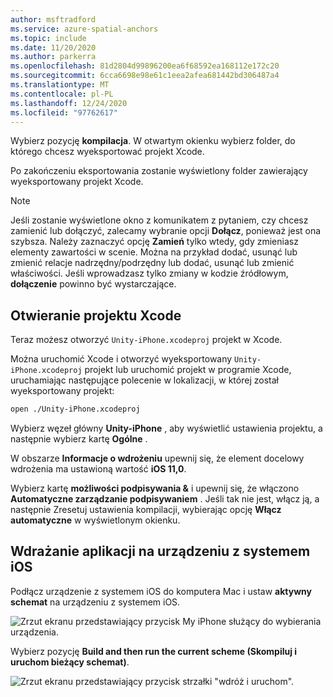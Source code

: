 ```yaml
---
author: msftradford
ms.service: azure-spatial-anchors
ms.topic: include
ms.date: 11/20/2020
ms.author: parkerra
ms.openlocfilehash: 81d2804d99896200ea6f68592ea168112e172c20
ms.sourcegitcommit: 6cca6698e98e61c1eea2afea681442bd306487a4
ms.translationtype: MT
ms.contentlocale: pl-PL
ms.lasthandoff: 12/24/2020
ms.locfileid: "97762617"
---
```

Wybierz pozycję **kompilacja**. W otwartym okienku wybierz folder, do którego chcesz wyeksportować projekt Xcode.

   Po zakończeniu eksportowania zostanie wyświetlony folder zawierający wyeksportowany projekt Xcode.

   > [!NOTE]
   > Jeśli zostanie wyświetlone okno z komunikatem z pytaniem, czy chcesz zamienić lub dołączyć, zalecamy wybranie opcji **Dołącz**, ponieważ jest ona szybsza. Należy zaznaczyć opcję **Zamień** tylko wtedy, gdy zmieniasz elementy zawartości w scenie. Można na przykład dodać, usunąć lub zmienić relacje nadrzędny/podrzędny lub dodać, usunąć lub zmienić właściwości. Jeśli wprowadzasz tylko zmiany w kodzie źródłowym, **dołączenie** powinno być wystarczające.

## <a name="open-the-xcode-project"></a>Otwieranie projektu Xcode

Teraz możesz otworzyć `Unity-iPhone.xcodeproj` projekt w Xcode. 

Można uruchomić Xcode i otworzyć wyeksportowany `Unity-iPhone.xcodeproj` projekt lub uruchomić projekt w programie Xcode, uruchamiając następujące polecenie w lokalizacji, w której został wyeksportowany projekt:

 ```bash
open ./Unity-iPhone.xcodeproj
```

Wybierz węzeł główny **Unity-iPhone** , aby wyświetlić ustawienia projektu, a następnie wybierz kartę **Ogólne** .

W obszarze **Informacje o wdrożeniu** upewnij się, że element docelowy wdrożenia ma ustawioną wartość **iOS 11,0**.

Wybierz kartę **możliwości podpisywania &** i upewnij się, że włączono **Automatyczne zarządzanie podpisywaniem** . Jeśli tak nie jest, włącz ją, a następnie Zresetuj ustawienia kompilacji, wybierając opcję **Włącz automatyczne** w wyświetlonym okienku.

## <a name="deploy-the-app-to-your-ios-device"></a>Wdrażanie aplikacji na urządzeniu z systemem iOS

Podłącz urządzenie z systemem iOS do komputera Mac i ustaw **aktywny schemat** na urządzeniu z systemem iOS.

   ![Zrzut ekranu przedstawiający przycisk My iPhone służący do wybierania urządzenia.](./media/spatial-anchors-unity/select-device.png)

Wybierz pozycję **Build and then run the current scheme (Skompiluj i uruchom bieżący schemat)**.

   ![Zrzut ekranu przedstawiający przycisk strzałki "wdróż i uruchom".](./media/spatial-anchors-unity/deploy-run.png)
